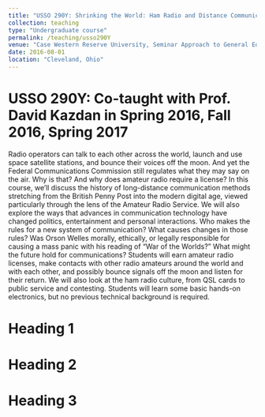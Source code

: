 ```yaml
---
title: "USSO 290Y: Shrinking the World: Ham Radio and Distance Communication"
collection: teaching
type: "Undergraduate course"
permalink: /teaching/usso290Y
venue: "Case Western Reserve University, Seminar Approach to General Education"
date: 2016-08-01
location: "Cleveland, Ohio"
---
```

USSO 290Y: Co-taught with Prof. David Kazdan in Spring 2016, Fall 2016, Spring 2017
======

Radio operators can talk to each other across the world, launch and use space satellite stations, and bounce their voices off the moon. And yet the Federal Communications Commission still regulates what they may say on the air. Why is that? And why does amateur radio require a license? In this course, we’ll discuss the history of long-distance communication methods stretching from the British Penny Post into the modern digital age, viewed particularly through the lens of the Amateur Radio Service. We will also explore the ways that advances in communication technology have changed politics, entertainment and personal interactions. Who makes the rules for a new system of communication? What causes changes in those rules? Was Orson Welles morally, ethically, or legally responsible for causing a mass panic with his reading of “War of the Worlds?” What might the future hold for communications? Students will earn amateur radio licenses, make contacts with other radio amateurs around the world and with each other, and possibly bounce signals off the moon and listen for their return. We will also look at the ham radio culture, from QSL cards to public service and contesting. Students will learn some basic hands-on electronics, but no previous technical background is required.

Heading 1
======


Heading 2
======


Heading 3
======

